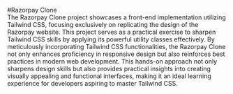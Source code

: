 #Razorpay Clone
<br>
The Razorpay Clone project showcases a front-end implementation utilizing Tailwind CSS, focusing exclusively on replicating the design of the Razorpay website. This project serves as a practical exercise to sharpen Tailwind CSS skills by applying its powerful utility classes effectively. By meticulously incorporating Tailwind CSS functionalities, the Razorpay Clone not only enhances proficiency in responsive design but also reinforces best practices in modern web development. This hands-on approach not only sharpens design skills but also provides practical insights into creating visually appealing and functional interfaces, making it an ideal learning experience for developers aspiring to master Tailwind CSS.
